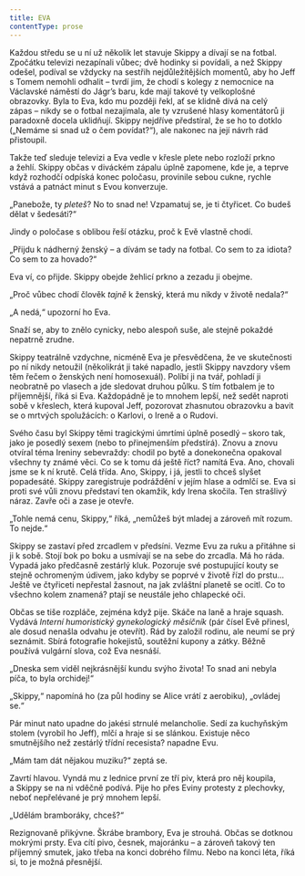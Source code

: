 ```yaml
---
title: EVA
contentType: prose
---
```


Každou středu se u ní už několik let stavuje Skippy a dívají se na fotbal. Zpočátku televizi nezapínali vůbec; dvě hodinky si povídali, a než Skippy odešel, podíval se vždycky na sestřih nejdůležitějších momentů, aby ho Jeff s Tomem nemohli odhalit – tvrdí jim, že chodí s kolegy z nemocnice na Václavské náměstí do Jágr’s baru, kde mají takové ty velkoplošné obrazovky. Byla to Eva, kdo mu později řekl, ať se klidně dívá na celý zápas – nikdy se o fotbal nezajímala, ale ty vzrušené hlasy komentátorů ji paradoxně docela uklidňují. Skippy nejdříve předstíral, že se ho to dotklo („Nemáme si snad už o čem povídat?“), ale nakonec na její návrh rád přistoupil.

Takže teď sleduje televizi a Eva vedle v křesle plete nebo rozloží prkno a žehlí. Skippy občas v diváckém zápalu úplně zapomene, kde je, a teprve když rozhodčí odpíská konec poločasu, provinile sebou cukne, rychle vstává a patnáct minut s Evou konverzuje.

„Panebože, ty _pleteš_? No to snad ne! Vzpamatuj se, je ti čtyřicet. Co budeš dělat v šedesáti?“

Jindy o poločase s oblibou řeší otázku, proč k Evě vlastně chodí.

„Přijdu k nádherný ženský – a dívám se tady na fotbal. Co sem to za idiota? Co sem to za hovado?“

Eva ví, co přijde. Skippy obejde žehlicí prkno a zezadu ji obejme.

„Proč vůbec chodí člověk _tajně_ k ženský, která mu nikdy v životě nedala?“

„A nedá,“ upozorní ho Eva.

Snaží se, aby to znělo cynicky, nebo alespoň suše, ale stejně pokaždé nepatrně zrudne.

Skippy teatrálně vzdychne, nicméně Eva je přesvědčena, že ve skutečnosti po ní nikdy netoužil (několikrát ji také napadlo, jestli Skippy navzdory všem těm řečem o ženských není homosexuál). Políbí ji na tvář, pohladí ji neobratně po vlasech a jde sledovat druhou půlku. S tím fotbalem je to příjemnější, říká si Eva. Každopádně je to mnohem lepší, než sedět naproti sobě v křeslech, která kupoval Jeff, pozorovat zhasnutou obrazovku a bavit se o mrtvých spolužácích: o Karlovi, o Ireně a o Rudovi.

Svého času byl Skippy těmi tragickými úmrtími úplně posedlý – skoro tak, jako je posedlý sexem (nebo to přinejmenším předstírá). Znovu a znovu otvíral téma Ireniny sebevraždy: chodil po bytě a donekonečna opakoval všechny ty známé věci. Co se k tomu dá ještě říct? namítá Eva. Ano, chovali jsme se k ní krutě. Celá třída. Ano, Skippy, i já, jestli to chceš slyšet popadesáté. Skippy zaregistruje podráždění v jejím hlase a odmlčí se. Eva si proti své vůli znovu představí ten okamžik, kdy Irena skočila. Ten strašlivý náraz. Zavře oči a zase je otevře.

„Tohle nemá cenu, Skippy,“ říká, „nemůžeš být mladej a zároveň mít rozum. To nejde.“

Skippy se zastaví před zrcadlem v předsíni. Vezme Evu za ruku a přitáhne si ji k sobě. Stojí bok po boku a usmívají se na sebe do zrcadla. Má ho ráda. Vypadá jako předčasně zestárlý kluk. Pozoruje své postupující kouty se stejně ochromeným údivem, jako kdyby se poprvé v životě řízl do prstu… Ještě ve čtyřiceti nepřestal žasnout, na jak zvláštní planetě se ocitl. Co to všechno kolem znamená? ptají se neustále jeho chlapecké oči.

Občas se tiše rozpláče, zejména když pije. Skáče na laně a hraje squash. Vydává _Interní humoristický gynekologický měsíčník_ (pár čísel Evě přinesl, ale dosud nenašla odvahu je otevřít). Rád by založil rodinu, ale neumí se prý seznámit. Sbírá fotografie hokejistů, soutěžní kupony a zátky. Běžně používá vulgární slova, což Eva nesnáší.

„Dneska sem viděl nejkrásnější kundu svýho života! To snad ani nebyla píča, to byla orchidej!“

„Skippy,“ napomíná ho (za půl hodiny se Alice vrátí z aerobiku), „ovládej se.“

Pár minut nato upadne do jakési strnulé melancholie. Sedí za kuchyňským stolem (vyrobil ho Jeff), mlčí a hraje si se slánkou. Existuje něco smutnějšího než zestárlý třídní recesista? napadne Evu.

„Mám tam dát nějakou muziku?“ zeptá se.

Zavrtí hlavou. Vyndá mu z lednice první ze tří piv, která pro něj koupila, a Skippy se na ni vděčně podívá. Pije ho přes Eviny protesty z plechovky, neboť nepřelévané je prý mnohem lepší.

„Udělám bramboráky, chceš?“

Rezignovaně přikývne. Škrábe brambory, Eva je strouhá. Občas se dotknou mokrými prsty. Eva cítí pivo, česnek, majoránku – a zároveň takový ten příjemný smutek, jako třeba na konci dobrého filmu. Nebo na konci léta, říká si, to je možná přesnější.
